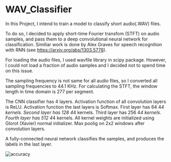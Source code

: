 # WAV_Classifier

In this Project, I intend to train a model to classify short audio(.WAV) files.

To do so, I decided to apply short-time Fourier transfom (STFT) on audio samples, and pass them to a deep convolutional neural network for classification. Similiar work is done by Alex Graves for speech recognition with RNN (see https://arxiv.org/abs/1303.5778).

For loading the audio files, I used wavfile library in scipy package. However, I could not load a fraction of audio samples and I decided not to spend time on this issue.

The sampling frequency is not same for all audio files, so I converted all sampling frequencies to 44.1 KHz.
For calculating the STFT, the window length in time domain is 277 per segment.

The CNN classifier has 4 layers.
Activation function of all convolution layers is ReLU.
Activation function the last layers is Softmax.
First layer has  64 4*4 kernels. Second layer has 128 4*4 kernels.
Third layer has 256 4*4 kernels. Fourth layer has 512 4*4 kernels.
All kernel weights are initialized using Glorot (Xavier) normal initializer.
Max poolig on 2x2 windows after convolution layers.

A fully-connected neural network classifies the samples, and produces the labels in the last layer.


![accuracy](https://user-images.githubusercontent.com/20826407/33618511-be06be90-d9b0-11e7-99cc-756391aa7761.png)
